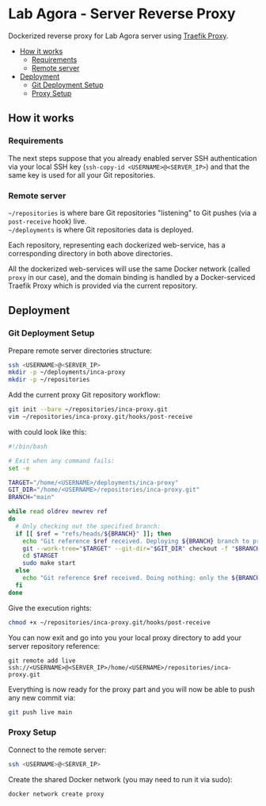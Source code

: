 # Lab Agora - Server Reverse Proxy

Dockerized reverse proxy for Lab Agora server using [Traefik Proxy](https://traefik.io/traefik/).

- [How it works](#how-it-works)
  - [Requirements](#requirements)
  - [Remote server](#remote-server)
- [Deployment](#deployment)
  - [Git Deployment Setup](#git-deployment-setup)
  - [Proxy Setup](#proxy-setup)

## How it works

### Requirements

The next steps suppose that you already enabled server SSH authentication via your local SSH key
(`ssh-copy-id <USERNAME>@<SERVER_IP>`) and that the same key is used for all your Git repositories.

### Remote server

`~/repositories` is where bare Git repositories "listening" to Git pushes (via a `post-receive` hook) live.  
`~/deployments` is where Git repositories data is deployed.

Each repository, representing each dockerized web-service, has a corresponding directory in both above directories.

All the dockerized web-services will use the same Docker network (called `proxy` in our case), and the domain binding is
handled by a Docker-serviced Traefik Proxy which is provided via the current repository.

## Deployment

### Git Deployment Setup

Prepare remote server directories structure:

```sh
ssh <USERNAME>@<SERVER_IP>
mkdir -p ~/deployments/inca-proxy
mkdir -p ~/repositories
```

Add the current proxy Git repository workflow:

```sh
git init --bare ~/repositories/inca-proxy.git
vim ~/repositories/inca-proxy.git/hooks/post-receive
```

with could look like this:

```sh
#!/bin/bash

# Exit when any command fails:
set -e

TARGET="/home/<USERNAME>/deployments/inca-proxy"
GIT_DIR="/home/<USERNAME>/repositories/inca-proxy.git"
BRANCH="main"

while read oldrev newrev ref
do
  # Only checking out the specified branch:
  if [[ $ref = "refs/heads/${BRANCH}" ]]; then
    echo "Git reference $ref received. Deploying ${BRANCH} branch to production..."
    git --work-tree="$TARGET" --git-dir="$GIT_DIR" checkout -f "$BRANCH"
    cd $TARGET
    sudo make start
  else
    echo "Git reference $ref received. Doing nothing: only the ${BRANCH} branch may be deployed on this server."
  fi
done
```

Give the execution rights:

```sh
chmod +x ~/repositories/inca-proxy.git/hooks/post-receive
```

You can now exit and go into you your local proxy directory to add your server repository reference:

```
git remote add live ssh://<USERNAME>@<SERVER_IP>/home/<USERNAME>/repositories/inca-proxy.git
```

Everything is now ready for the proxy part and you will now be able to push any new commit via:

```sh
git push live main
```

### Proxy Setup

Connect to the remote server:

```sh
ssh <USERNAME>@<SERVER_IP>
```

Create the shared Docker network (you may need to run it via sudo):

```sh
docker network create proxy
```
